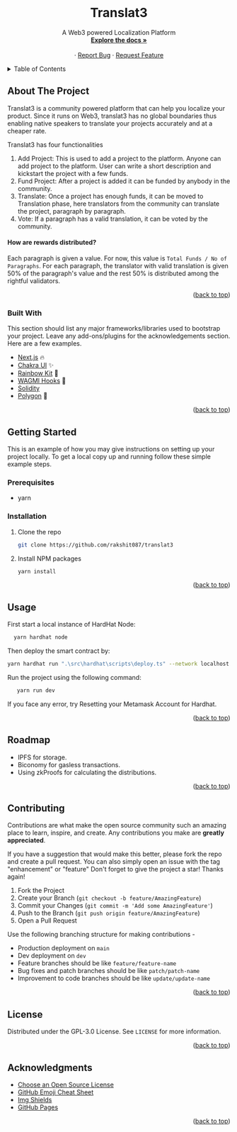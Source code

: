 <div id="top"></div>
<br />
<div align="center">
  <h1 align="center">Translat3</h1>
  <p align="center">
    A Web3 powered Localization Platform
    <br />
    <a href="https://github.com/rakshit087/tranlsat3"><strong>Explore the docs »</strong></a>
    <br />
    <br />
    ·
    <a href="https://github.com/rakshit087/translat3/issues">Report Bug</a>
    ·
    <a href="https://github.com/rakshit087/translat3/issues">Request Feature</a>
  </p>
</div>

<!-- TABLE OF CONTENTS -->
<details>
  <summary>Table of Contents</summary>
  <ol>
    <li>
      <a href="#about-the-project">About The Project</a>
      <ul>
        <li><a href="#built-with">Built With</a></li>
      </ul>
    </li>
    <li>
      <a href="#getting-started">Getting Started</a>
      <ul>
        <li><a href="#prerequisites">Prerequisites</a></li>
        <li><a href="#installation">Installation</a></li>
      </ul>
    </li>
    <li><a href="#usage">Usage</a></li>
    <li><a href="#roadmap">Roadmap</a></li>
    <li><a href="#contributing">Contributing</a></li>
    <li><a href="#license">License</a></li>
    <li><a href="#acknowledgments">Acknowledgments</a></li>
  </ol>
</details>

<!-- ABOUT THE PROJECT -->
## About The Project

Translat3 is a community powered platform that can help you localize your product. Since it runs on Web3, translat3 has no global boundaries thus enabling native speakers to translate your projects accurately and at a cheaper rate. 

Translat3 has four functionalities

1. Add Project: This is used to add a project to the platform. Anyone can add project to the platform. User can write a short description and kickstart the project with a few funds.
2. Fund Project: After a project is added it can be funded by anybody in the community. 
3. Translate: Once a project has enough funds, it can be moved to Translation phase, here translators from the community can translate the project, paragraph by paragraph.
4. Vote: If a paragraph has a valid translation, it can be voted by the community.

#### How are rewards distributed?
Each paragraph is given a value. For now, this value is ```Total Funds / No of Paragraphs```. For each paragraph, the translator with valid translation is given 50% of the paragraph's value and the rest 50% is distributed among the rightful validators. 

<p align="right">(<a href="#top">back to top</a>)</p>

### Built With

This section should list any major frameworks/libraries used to bootstrap your project. Leave any add-ons/plugins for the acknowledgements section. Here are a few examples.

* [Next.js](https://nextjs.org/) :fire:
* [Chakra UI](https://chakra-ui.com/) :sparkles:
* [Rainbow Kit](https://www.rainbowkit.com/) 🌈
* [WAGMI Hooks](https://wagmi.sh/) 🔗
* [Solidity](https://docs.soliditylang.org/en/v0.8.13/) 
* [Polygon](https://polygon.technology/) 💜

<p align="right">(<a href="#top">back to top</a>)</p>

<!-- GETTING STARTED -->
## Getting Started

This is an example of how you may give instructions on setting up your project locally.
To get a local copy up and running follow these simple example steps.

### Prerequisites

* yarn

### Installation

1. Clone the repo

   ```sh
   git clone https://github.com/rakshit087/translat3
   ```

2. Install NPM packages

   ```sh
   yarn install
   ```

<p align="right">(<a href="#top">back to top</a>)</p>

<!-- USAGE EXAMPLES -->
## Usage

First start a local instance of HardHat Node:  

```sh
  yarn hardhat node
```

Then deploy the smart contract by:

```sh
yarn hardhat run ".\src\hardhat\scripts\deploy.ts" --network localhost
```

Run the project using the following command:

```sh
   yarn run dev
```  

If you face any error, try Resetting your Metamask Account for Hardhat.

<p align="right">(<a href="#top">back to top</a>)</p>

<!-- ROADMAP -->
## Roadmap

* IPFS for storage.
* Biconomy for gasless transactions.
* Using zkProofs for calculating the distributions.

<p align="right">(<a href="#top">back to top</a>)</p>

<!-- CONTRIBUTING -->
## Contributing

Contributions are what make the open source community such an amazing place to learn, inspire, and create. Any contributions you make are **greatly appreciated**.

If you have a suggestion that would make this better, please fork the repo and create a pull request. You can also simply open an issue with the tag "enhancement" or "feature"
Don't forget to give the project a star! Thanks again!

1. Fork the Project
2. Create your Branch (`git checkout -b feature/AmazingFeature`)
3. Commit your Changes (`git commit -m 'Add some AmazingFeature'`)
4. Push to the Branch (`git push origin feature/AmazingFeature`)
5. Open a Pull Request

Use the following branching structure for making contributions - 

* Production deployment on `main`
* Dev deployment on `dev`
* Feature branches should be like `feature/feature-name`
* Bug fixes and patch branches should be like `patch/patch-name`
* Improvement to code branches should be like `update/update-name`

<p align="right">(<a href="#top">back to top</a>)</p>

<!-- LICENSE -->
## License

Distributed under the GPL-3.0 License. See `LICENSE` for more information.

<p align="right">(<a href="#top">back to top</a>)</p>

<!-- ACKNOWLEDGMENTS -->
## Acknowledgments

* [Choose an Open Source License](https://choosealicense.com)
* [GitHub Emoji Cheat Sheet](https://gist.github.com/rxaviers/7360908)
* [Img Shields](https://shields.io)
* [GitHub Pages](https://pages.github.com)

<p align="right">(<a href="#top">back to top</a>)</p>

<!-- MARKDOWN LINKS & IMAGES -->
[contributors-shield]: https://img.shields.io/github/contributors/othneildrew/Best-README-Template.svg?style=for-the-badge
[contributors-url]: https://github.com/labs-vision/Karyakram-frontend/graphs/contributors
[forks-shield]: https://img.shields.io/github/forks/othneildrew/Best-README-Template.svg?style=for-the-badge
[forks-url]: https://github.com/labs-vision/Karyakram-frontend/network/members
[stars-shield]: https://img.shields.io/github/stars/othneildrew/Best-README-Template.svg?style=for-the-badge
[stars-url]: https://github.com/labs-vision/Karyakram-frontend/stargazers
[issues-shield]: https://img.shields.io/github/issues/othneildrew/Best-README-Template.svg?style=for-the-badge
[issues-url]: https://github.com/labs-vision/Karyakram-frontend/issues
[license-shield]: https://img.shields.io/github/license/othneildrew/Best-README-Template.svg?style=for-the-badge
[license-url]: https://github.com/labs-vision/Karyakram-frontend/blob/main/LICENSE
